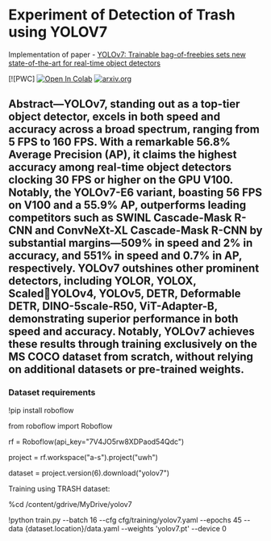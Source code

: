 <h1>Experiment of Detection of Trash using YOLOV7</h1>

Implementation of paper - [YOLOv7: Trainable bag-of-freebies sets new state-of-the-art for real-time object detectors](https://arxiv.org/abs/2207.02696)

[![PWC]
<a href="https://github.com/prathamc9221/Object-Detection/blob/master/Object-Detection/Train_with_trash.ipynb"><img src="https://colab.research.google.com/assets/colab-badge.svg" alt="Open In Colab"></a>
[![arxiv.org](http://img.shields.io/badge/cs.CV-arXiv%3A2207.02696-B31B1B.svg)](https://arxiv.org/abs/2207.02696)


<h2>Abstract—YOLOv7, standing out as a top-tier object detector, 
excels in both speed and accuracy across a broad spectrum, ranging 
from 5 FPS to 160 FPS. With a remarkable 56.8% Average 
Precision (AP), it claims the highest accuracy among real-time 
object detectors clocking 30 FPS or higher on the GPU V100. 
Notably, the YOLOv7-E6 variant, boasting 56 FPS on V100 and a 
55.9% AP, outperforms leading competitors such as SWINL 
Cascade-Mask R-CNN and ConvNeXt-XL Cascade-Mask R-CNN 
by substantial margins—509% in speed and 2% in accuracy, and 
551% in speed and 0.7% in AP, respectively. YOLOv7 outshines 
other prominent detectors, including YOLOR, YOLOX, ScaledYOLOv4, YOLOv5, DETR, Deformable DETR, DINO-5scale-R50, 
ViT-Adapter-B, demonstrating superior performance in both speed 
and accuracy. Notably, YOLOv7 achieves these results through 
training exclusively on the MS COCO dataset from scratch, 
without relying on additional datasets or pre-trained weights.</h2>

<h3>Dataset requirements</h3>
!pip install roboflow


from roboflow import Roboflow

rf = Roboflow(api_key="7V4JO5rw8XDPaod54Qdc")

project = rf.workspace("a-s").project("uwh")

dataset = project.version(6).download("yolov7")


<h>Training using TRASH dataset:</h>

%cd /content/gdrive/MyDrive/yolov7

!python train.py --batch 16 --cfg cfg/training/yolov7.yaml --epochs 45 --data {dataset.location}/data.yaml --weights 'yolov7.pt' --device 0 




